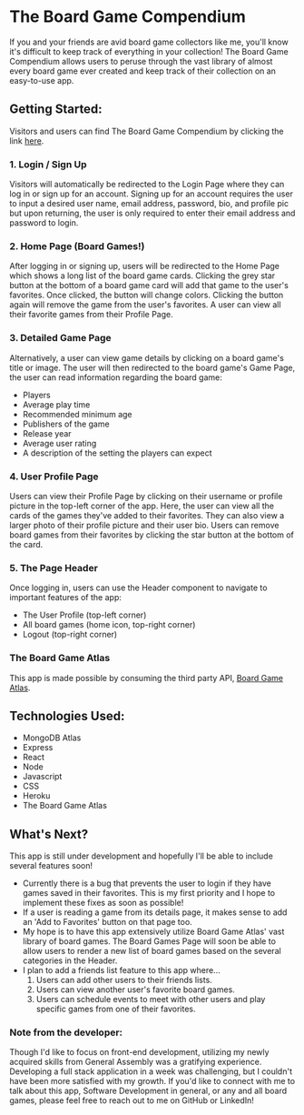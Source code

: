 # The Board Game Compendium
If you and your friends are avid board game collectors like me, you'll know it's difficult to keep track of everything in your collection! The Board Game Compendium allows users to peruse through the vast library of almost every board game ever created and keep track of their collection on an easy-to-use app.

## Getting Started:
Visitors and users can find The Board Game Compendium by clicking the link [here](http://the-board-game-compendium.herokuapp.com/).

### 1. Login / Sign Up
Visitors will automatically be redirected to the Login Page where they can log in or sign up for an account. Signing up for an account requires the user to input a desired user name, email address, password, bio, and profile pic but upon returning, the user is only required to enter their email address and password to login.

### 2. Home Page (Board Games!)
After logging in or signing up, users will be redirected to the Home Page which shows a long list of the board game cards. Clicking the grey star button at the bottom of a board game card will add that game to the user's favorites. Once clicked, the button will change colors. Clicking the button again will remove the game from the user's favorites. A user can view all their favorite games from their Profile Page.

### 3. Detailed Game Page
Alternatively, a user can view game details by clicking on a board game's title or image. The user will then redirected to the board game's Game Page, the user can read information regarding the board game:
- Players
- Average play time
- Recommended minimum age
- Publishers of the game
- Release year
- Average user rating
- A description of the setting the players can expect

### 4. User Profile Page
Users can view their Profile Page by clicking on their username or profile picture in the top-left corner of the app. Here, the user can view all the cards of the games they've added to their favorites. They can also view a larger photo of their profile picture and their user bio. Users can remove board games from their favorites by clicking the star button at the bottom of the card.

### 5. The Page Header
Once logging in, users can use the Header component to navigate to important features of the app:
- The User Profile (top-left corner)
- All board games (home icon, top-right corner)
- Logout (top-right corner)

### The Board Game Atlas
This app is made possible by consuming the third party API, [Board Game Atlas](https://www.boardgameatlas.com/api/docs). 

## Technologies Used:
- MongoDB Atlas
- Express
- React
- Node
- Javascript
- CSS
- Heroku
- The Board Game Atlas

## What's Next?
This app is still under development and hopefully I'll be able to include several features soon!
- Currently there is a bug that prevents the user to login if they have games saved in their favorites. This is my first priority and I hope to implement these fixes as soon as possible!
- If a user is reading a game from its details page, it makes sense to add an 'Add to Favorites' button on that page too.
- My hope is to have this app extensively utilize Board Game Atlas' vast library of board games. The Board Games Page will soon be able to allow users to render a new list of board games based on the several categories in the Header.
- I plan to add a friends list feature to this app where...
    1. Users can add other users to their friends lists.
    2. Users can view another user's favorite board games.
    3. Users can schedule events to meet with other users and play specific games from one of their favorites.

### Note from the developer:
Though I'd like to focus on front-end development, utilizing my newly acquired skills from General Assembly was a gratifying experience. Developing a full stack application in a week was challenging, but I couldn't have been more satisfied with my growth. If you'd like to connect with me to talk about this app, Software Development in general, or any and all board games, please feel free to reach out to me on GitHub or LinkedIn!